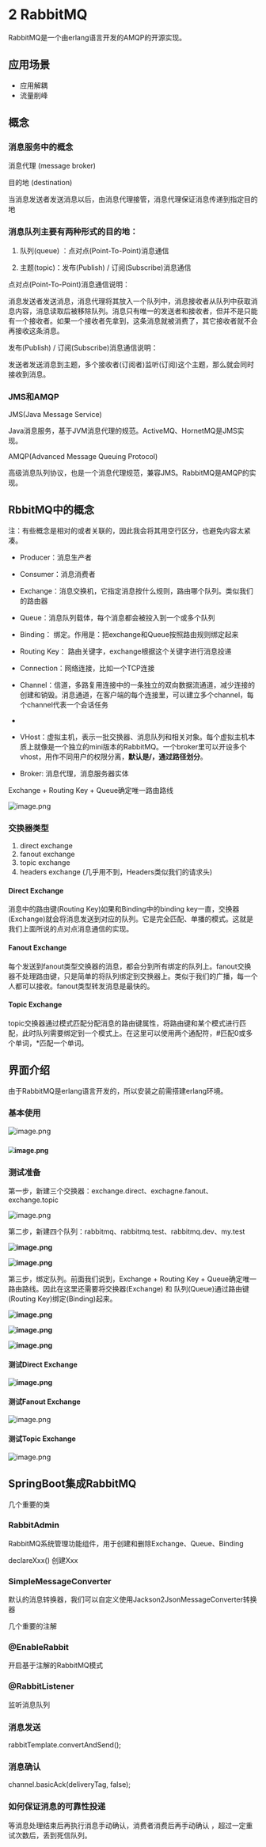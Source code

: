 # 2 RabbitMQ

RabbitMQ是一个由erlang语言开发的AMQP的开源实现。



## 应用场景

- 应用解耦
- 流量削峰



## 概念



### 消息服务中的概念

消息代理 (message broker)

目的地 (destination)

当消息发送者发送消息以后，由消息代理接管，消息代理保证消息传递到指定目的地



### 消息队列主要有两种形式的目的地：

1. 队列(queue) ：点对点(Point-To-Point)消息通信

1. 主题(topic)：发布(Publish) / 订阅(Subscribe)消息通信



点对点(Point-To-Point)消息通信说明：

消息发送者发送消息，消息代理将其放入一个队列中，消息接收者从队列中获取消息内容，消息读取后被移除队列。消息只有唯一的发送者和接收者，但并不是只能有一个接收者。如果一个接收者先拿到，这条消息就被消费了，其它接收者就不会再接收这条消息。



发布(Publish) / 订阅(Subscribe)消息通信说明：

发送者发送消息到主题，多个接收者(订阅者)监听(订阅)这个主题，那么就会同时接收到消息。



### JMS和AMQP

JMS(Java Message Service)

Java消息服务，基于JVM消息代理的规范。ActiveMQ、HornetMQ是JMS实现。



 AMQP(Advanced Message Queuing Protocol)

 高级消息队列协议，也是一个消息代理规范，兼容JMS。RabbitMQ是AMQP的实现。



## RbbitMQ中的概念

注：有些概念是相对的或者关联的，因此我会将其用空行区分，也避免内容太紧凑。



- Producer：消息生产者
- Consumer：消息消费者

- Exchange：消息交换机，它指定消息按什么规则，路由哪个队列。类似我们的路由器
- Queue：消息队列载体，每个消息都会被投入到一个或多个队列
- Binding： 绑定。作用是：把exchange和Queue按照路由规则绑定起来
- Routing Key： 路由关键字，exchange根据这个关键字进行消息投递

- Connection：网络连接，比如一个TCP连接
- Channel：信道，多路复用连接中的一条独立的双向数据流通道，减少连接的创建和销毁。消息通道，在客户端的每个连接里，可以建立多个channel，每个channel代表一个会话任务
- 
- VHost：虚拟主机，表示一批交换器、消息队列和相关对象。每个虚拟主机本质上就像是一个独立的mini版本的RabbitMQ。一个broker里可以开设多个vhost，用作不同用户的权限分离，**默认是/，通过路径划分**。
- Broker: 消息代理，消息服务器实体



Exchange  + Routing Key + Queue确定唯一路由路线

![image.png](images/mq模型.png)



### 交换器类型

1. direct exchange
2. fanout exchange
3. topic exchange
4. headers exchange (几乎用不到，Headers类似我们的请求头)



#### Direct Exchange

消息中的路由键(Routing Key)如果和Binding中的binding key一直，交换器(Exchange)就会将消息发送到对应的队列。它是完全匹配、单播的模式。这就是我们上面所说的点对点消息通信的实现。



#### Fanout Exchange

每个发送到fanout类型交换器的消息，都会分到所有绑定的队列上。fanout交换器不处理路由键，只是简单的将队列绑定到交换器上。类似于我们的广播，每一个人都可以接收。fanout类型转发消息是最快的。



#### Topic Exchange

topic交换器通过模式匹配分配消息的路由键属性，将路由键和某个模式进行匹配，此时队列需要绑定到一个模式上。在这里可以使用两个通配符，#匹配0或多个单词，*匹配一个单词。



## 界面介绍

由于RabbitMQ是erlang语言开发的，所以安装之前需搭建erlang环境。



### 基本使用

![image.png](images/mq1.png)

### <img src="images/mq2.png" alt="image.png" style="zoom:80%;" />



### 测试准备

第一步，新建三个交换器：exchange.direct、exchagne.fanout、exchange.topic

![image.png](images/mq3.png)




第二步，新建四个队列：rabbitmq、rabbitmq.test、rabbitmq.dev、my.test

**![image.png](images/mq4.png)**

**![image.png](images/mq5.png)**



第三步，绑定队列。前面我们说到，Exchange  + Routing Key + Queue确定唯一路由路线。因此在这里还需要将交换器(Exchange) 和 队列(Queue)通过路由键(Routing Key)绑定(Binding)起来。

**![image.png](images/mq6.png)**

**![image.png](images/mq7.png)**

**![image.png](images/mq8.png)**



#### 测试Direct Exchange

**![image.png](images/mq10.png)**




#### 测试Fanout Exchange

![image.png](images/mq11.png)




#### 测试Topic Exchange

![image.png](images/mq12.png)




## SpringBoot集成RabbitMQ



几个重要的类

### RabbitAdmin

RabbitMQ系统管理功能组件，用于创建和删除Exchange、Queue、Binding

declareXxx() 创建Xxx



### SimpleMessageConverter

默认的消息转换器，我们可以自定义使用Jackson2JsonMessageConverter转换器



几个重要的注解


### @EnableRabbit

开启基于注解的RabbitMQ模式



### @RabbitListener

监听消息队列



### 消息发送

rabbitTemplate.convertAndSend();



### 消息确认

channel.basicAck(deliveryTag, false);



### 如何保证消息的可靠性投递

等消息处理结束后再执行消息手动确认，消费者消费后再手动确认 ，超过一定重试次数后，丢到死信队列。